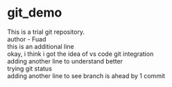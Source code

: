 # git_demo
This is a trial git repository.
<br>
author - Fuad
<br>
this is an additional line
<br>
okay, i think i got the idea of vs code git integration
<br>
adding another line to understand better
<br>
trying git status
<br>
adding another line to see branch is ahead by 1 commit